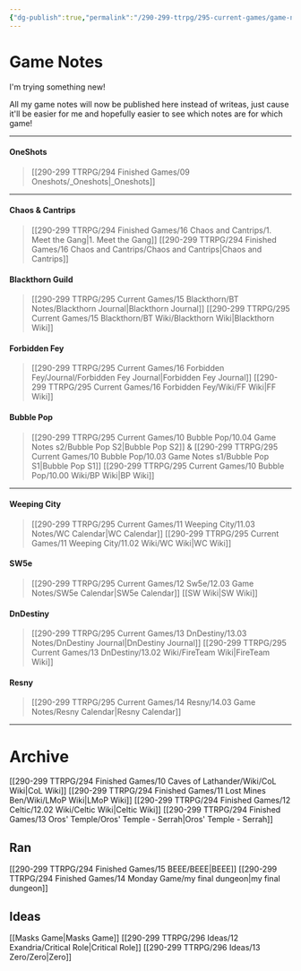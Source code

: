 ```yaml
---
{"dg-publish":true,"permalink":"/290-299-ttrpg/295-current-games/game-notes-site/","tags":"gardenEntry","dgHomeLink":true,"dgPassFrontmatter":false,"dgShowBacklinks":true,"dgShowLocalGraph":false,"dgShowInlineTitle":true}
---
```



# Game Notes


I'm trying something new!

All my game notes will now be published here instead of writeas, just cause it'll be easier for me and hopefully easier to see which notes are for which game!

****

#### OneShots
> [[290-299 TTRPG/294 Finished Games/09 Oneshots/_Oneshots|_Oneshots]]

****

#### Chaos & Cantrips
> [[290-299 TTRPG/294 Finished Games/16 Chaos and Cantrips/1. Meet the Gang|1. Meet the Gang]] 
> [[290-299 TTRPG/294 Finished Games/16 Chaos and Cantrips/Chaos and Cantrips|Chaos and Cantrips]]

#### Blackthorn Guild
> [[290-299 TTRPG/295 Current Games/15 Blackthorn/BT Notes/Blackthorn Journal|Blackthorn Journal]] 
> [[290-299 TTRPG/295 Current Games/15 Blackthorn/BT Wiki/Blackthorn Wiki|Blackthorn Wiki]]

#### Forbidden Fey
> [[290-299 TTRPG/295 Current Games/16 Forbidden Fey/Journal/Forbidden Fey Journal|Forbidden Fey Journal]] 
> [[290-299 TTRPG/295 Current Games/16 Forbidden Fey/Wiki/FF Wiki|FF Wiki]]

#### Bubble Pop 
> [[290-299 TTRPG/295 Current Games/10 Bubble Pop/10.04 Game Notes s2/Bubble Pop S2|Bubble Pop S2]] & [[290-299 TTRPG/295 Current Games/10 Bubble Pop/10.03 Game Notes s1/Bubble Pop S1|Bubble Pop S1]]
> [[290-299 TTRPG/295 Current Games/10 Bubble Pop/10.00 Wiki/BP Wiki|BP Wiki]]

****

#### Weeping City 
> [[290-299 TTRPG/295 Current Games/11 Weeping City/11.03 Notes/WC Calendar|WC Calendar]]
> [[290-299 TTRPG/295 Current Games/11 Weeping City/11.02 Wiki/WC Wiki|WC Wiki]]

#### SW5e 
> [[290-299 TTRPG/295 Current Games/12 Sw5e/12.03 Game Notes/SW5e Calendar|SW5e Calendar]]
> [[SW Wiki|SW Wiki]]

#### DnDestiny 
> [[290-299 TTRPG/295 Current Games/13 DnDestiny/13.03 Notes/DnDestiny Journal|DnDestiny Journal]]
> [[290-299 TTRPG/295 Current Games/13 DnDestiny/13.02 Wiki/FireTeam Wiki|FireTeam Wiki]]

#### Resny 
> [[290-299 TTRPG/295 Current Games/14 Resny/14.03 Game Notes/Resny Calendar|Resny Calendar]]

****

# Archive

[[290-299 TTRPG/294 Finished Games/10 Caves of Lathander/Wiki/CoL Wiki|CoL Wiki]]
[[290-299 TTRPG/294 Finished Games/11 Lost Mines Ben/Wiki/LMoP Wiki|LMoP Wiki]]
[[290-299 TTRPG/294 Finished Games/12 Celtic/12.02 Wiki/Celtic Wiki|Celtic Wiki]]
[[290-299 TTRPG/294 Finished Games/13 Oros' Temple/Oros' Temple - Serrah|Oros' Temple - Serrah]]

## Ran

[[290-299 TTRPG/294 Finished Games/15 BEEE/BEEE|BEEE]]
[[290-299 TTRPG/294 Finished Games/14 Monday Game/my final dungeon|my final dungeon]]

## Ideas

[[Masks Game|Masks Game]]
[[290-299 TTRPG/296 Ideas/12 Exandria/Critical Role|Critical Role]]
[[290-299 TTRPG/296 Ideas/13 Zero/Zero|Zero]]